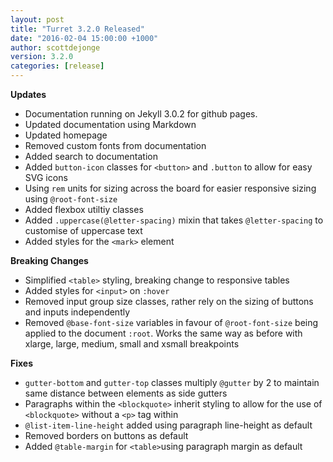 ```yaml
---
layout: post
title: "Turret 3.2.0 Released"
date: "2016-02-04 15:00:00 +1000"
author: scottdejonge
version: 3.2.0
categories: [release]
---
```


**Updates**

* Documentation running on Jekyll 3.0.2 for github pages.
* Updated documentation using Markdown
* Updated homepage
* Removed custom fonts from documentation
* Added search to documentation
* Added `button-icon` classes for `<button>` and `.button` to allow for easy SVG icons
* Using `rem` units for sizing across the board for easier responsive sizing using `@root-font-size`
* Added flexbox utiltiy classes
* Added `.uppercase(@letter-spacing)` mixin that takes `@letter-spacing` to customise of uppercase text
* Added styles for the `<mark>` element

**Breaking Changes**

* Simplified `<table>` styling, breaking change to responsive tables
* Added styles for `<input>` on `:hover`
* Removed input group size classes, rather rely on the sizing of buttons and inputs independently
* Removed `@base-font-size` variables in favour of `@root-font-size` being applied to the document `:root`. Works the same way as before with xlarge, large, medium, small and xsmall breakpoints

**Fixes**

* `gutter-bottom` and `gutter-top` classes multiply `@gutter` by 2 to maintain same distance between elements as side gutters
* Paragraphs within the `<blockquote>` inherit styling to allow for the use of `<blockquote>` without a `<p>` tag within
* `@list-item-line-height` added using paragraph line-height as default
* Removed borders on buttons as default
* Added `@table-margin` for `<table>`using paragraph margin as default
